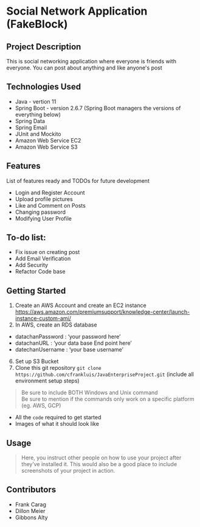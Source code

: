 # Social Network Application (FakeBlock)

## Project Description
This is social networking application where everyone is friends with everyone. You can post about anything and like anyone's post

## Technologies Used
* Java - vertion 11
* Spring Boot - version 2.6.7 (Spring Boot managers the versions of everything below)
* Spring Data
* Spring Email
* JUnit and Mockito
* Amazon Web Service EC2
* Amazon Web Service S3
 
## Features
List of features ready and TODOs for future development
* Login and Register Account
* Upload profile pictures
* Like and Comment on Posts
* Changing password
* Modifying User Profile

## To-do list:
* Fix issue on creating post
* Add Email Verification
* Add Security
* Refactor Code base

## Getting Started

1. Create an AWS Account and create an EC2 instance https://aws.amazon.com/premiumsupport/knowledge-center/launch-instance-custom-ami/
2. In AWS, create an RDS database
- datachanPassword : ‘your password here’
- datachanURL : ‘your data base End point here’
- datechanUsername : ‘your base username’

6. Set up S3 Bucket
7. Clone this git repository `git clone https://github.com/cfrankluis/JavaEnterpriseProject.git`
(include all environment setup steps)

> Be sure to include BOTH Windows and Unix command  
> Be sure to mention if the commands only work on a specific platform (eg. AWS, GCP)

- All the `code` required to get started
- Images of what it should look like

## Usage

> Here, you instruct other people on how to use your project after they’ve installed it. This would also be a good place to include screenshots of your project in action.

## Contributors

- Frank Carag
- Dillon Meier
- Gibbons Alty
